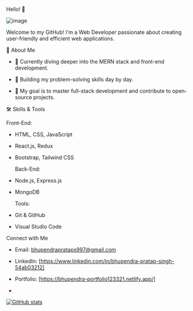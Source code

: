 Hello! 👋


![image](https://github.com/user-attachments/assets/8a5c7fbf-a71b-41fc-866c-57e343ef00a4)




Welcome to my GitHub! I'm a Web Developer passionate about creating user-friendly and efficient web applications.

  🌟 About Me
  
- 🌱 Currently diving deeper into the MERN stack and front-end development.
  
- 🤔 Building my problem-solving skills day by day.
- 🎯 My goal is to master full-stack development and contribute to open-source projects.


🛠️ Skills & Tools

  Front-End:
- HTML, CSS, JavaScript
- React.js, Redux
- Bootstrap, Tailwind CSS

  Back-End:
- Node.js, Express.js
- MongoDB

  Tools:
- Git & GitHub
- Visual Studio Code


Connect with Me

- Email: bhupendraprataps997@gmail.com

- LinkedIn: [https://www.linkedin.com/in/bhupendra-pratap-singh-54ab03212]

- Portfolio: [https://bhupendra-portfolio123321.netlify.app/]
- 
[![ GitHub stats](https://github-readme-stats.vercel.app/api?username=Bhupendra)](https://github.com/Bhupendra263/github-readme-stats)

